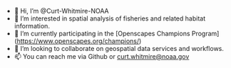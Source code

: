 - 👋 Hi, I’m @Curt-Whitmire-NOAA
- 👀 I’m interested in spatial analysis of fisheries and related habitat information.
- 🌱 I’m currently participating in the [Openscapes Champions Program] (https://www.openscapes.org/champions/)
- 💞️ I’m looking to collaborate on geospatial data services and workflows.
- 📫 You can reach me via Github or curt.whitmire@noaa.gov

<!---
Curt-Whitmire-NOAA/Curt-Whitmire-NOAA is a ✨ special ✨ repository because its `README.md` (this file) appears on your GitHub profile.
You can click the Preview link to take a look at your changes.
--->
